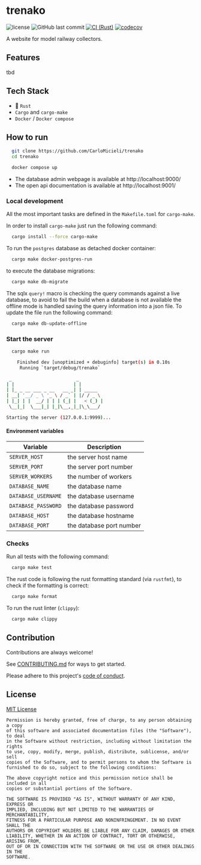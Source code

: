 # trenako

![license](https://img.shields.io/github/license/CarloMicieli/trenako)
![GitHub last commit](https://img.shields.io/github/last-commit/CarloMicieli/trenako)
[![CI (Rust)](https://github.com/CarloMicieli/trenako/actions/workflows/rust-ci.yml/badge.svg)](https://github.com/CarloMicieli/trenako/actions/workflows/rust-ci.yml)
[![codecov](https://codecov.io/gh/CarloMicieli/trenako/branch/dev/graph/badge.svg?token=i8xoC46ZYN)](https://codecov.io/gh/CarloMicieli/trenako)

A website for model railway collectors.

## Features

tbd

## Tech Stack

* 🦀 `Rust`
* `Cargo` and `cargo-make`
* `Docker` / `Docker compose`

## How to run

```bash
  git clone https://github.com/CarloMicieli/trenako
  cd trenako

  docker compose up
```

- The database admin webpage is available at http://localhost:9000/
- The open api documentation is available at http://localhost:9001/

### Local development

All the most important tasks are defined in the `Makefile.toml` for `cargo-make`.

In order to install `cargo-make` just run the following command:

```bash
  cargo install --force cargo-make
```

To run the `postgres` database as detached docker container:

```bash
  cargo make docker-postgres-run
```

to execute the database migrations:

```bash
  cargo make db-migrate
```

The sqlx `query!` macro is checking the query commands against a live database, to avoid to fail the build when a database is not available the offline mode is handled saving the query information into a json file. To update the file run the following command:

```bash
  cargo make db-update-offline
```

### Start the server

```bash
  cargo make run

    Finished dev [unoptimized + debuginfo] target(s) in 0.10s
     Running `target/debug/trenako`

 _                        _         
| |                      | |        
| |_ _ __ ___ _ __   __ _| | _____  
| __| '__/ _ \ '_ \ / _` | |/ / _ \ 
| |_| | |  __/ | | | (_| |   < (_) |
 \__|_|  \___|_| |_|\__,_|_|\_\___/

Starting the server (127.0.0.1:9999)...
```

#### Environment variables

| Variable            | Description              |
|---------------------|--------------------------|
| `SERVER_HOST`       | the server host name     |
| `SERVER_PORT`       | the server port number   |
| `SERVER_WORKERS`    | the number of workers    |
| `DATABASE_NAME`     | the database name        |
| `DATABASE_USERNAME` | the database username    |
| `DATABASE_PASSWORD` | the database password    |
| `DATABASE_HOST`     | the database hostname    |
| `DATABASE_PORT`     | the database port number |

### Checks

Run all tests with the following command:

```bash
  cargo make test
```

The rust code is following the rust formatting standard (via `rustfmt`), to check if the formatting is correct:

```bash
  cargo make format
```

To run the rust linter (`clippy`):

```bash
  cargo make clippy
```

## Contribution

Contributions are always welcome!

See [CONTRIBUTING.md](CONTRIBUTING.md) for ways to get started.

Please adhere to this project's [code of conduct](CODE_OF_CONDUCT.md).

## License

[MIT License](https://choosealicense.com/licenses/mit/)

```
Permission is hereby granted, free of charge, to any person obtaining a copy
of this software and associated documentation files (the "Software"), to deal
in the Software without restriction, including without limitation the rights
to use, copy, modify, merge, publish, distribute, sublicense, and/or sell
copies of the Software, and to permit persons to whom the Software is
furnished to do so, subject to the following conditions:

The above copyright notice and this permission notice shall be included in all
copies or substantial portions of the Software.

THE SOFTWARE IS PROVIDED "AS IS", WITHOUT WARRANTY OF ANY KIND, EXPRESS OR
IMPLIED, INCLUDING BUT NOT LIMITED TO THE WARRANTIES OF MERCHANTABILITY,
FITNESS FOR A PARTICULAR PURPOSE AND NONINFRINGEMENT. IN NO EVENT SHALL THE
AUTHORS OR COPYRIGHT HOLDERS BE LIABLE FOR ANY CLAIM, DAMAGES OR OTHER
LIABILITY, WHETHER IN AN ACTION OF CONTRACT, TORT OR OTHERWISE, ARISING FROM,
OUT OF OR IN CONNECTION WITH THE SOFTWARE OR THE USE OR OTHER DEALINGS IN THE
SOFTWARE.
```
